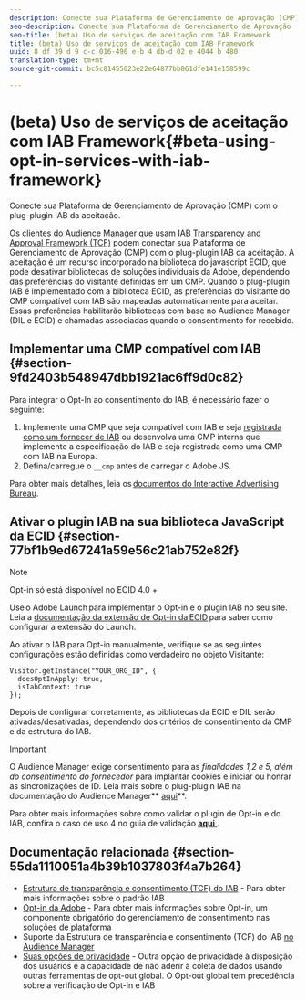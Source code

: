 ```yaml
---
description: Conecte sua Plataforma de Gerenciamento de Aprovação (CMP) com o plug-plugin IAB da aceitação.
seo-description: Conecte sua Plataforma de Gerenciamento de Aprovação (CMP) com o plug-plugin IAB da aceitação.
seo-title: (beta) Uso de serviços de aceitação com IAB Framework
title: (beta) Uso de serviços de aceitação com IAB Framework
uuid: 8 df 39 d 9 c-c 016-490 e-b 4 db-d 02 e 4044 b 480
translation-type: tm+mt
source-git-commit: bc5c81455023e22e64877bb861dfe141e158599c

---
```



# (beta) Uso de serviços de aceitação com IAB Framework{#beta-using-opt-in-services-with-iab-framework}

Conecte sua Plataforma de Gerenciamento de Aprovação (CMP) com o plug-plugin IAB da aceitação.

Os clientes do Audience Manager que usam [IAB Transparency and Approval Framework (TCF)](https://iabtechlab.com/standards/gdpr-transparency-and-consent-framework/) podem conectar sua Plataforma de Gerenciamento de Aprovação (CMP) com o plug-plugin IAB da aceitação. A aceitação é um recurso incorporado na biblioteca do javascript ECID, que pode desativar bibliotecas de soluções individuais da Adobe, dependendo das preferências do visitante definidas em um CMP. Quando o plug-plugin IAB é implementado com a biblioteca ECID, as preferências do visitante do CMP compatível com IAB são mapeadas automaticamente para aceitar. Essas preferências habilitarão bibliotecas com base no Audience Manager (DIL e ECID) e chamadas associadas quando o consentimento for recebido.

## Implementar uma CMP compatível com IAB {#section-9fd2403b548947dbb1921ac6ff9d0c82}

Para integrar o Opt-In ao consentimento do IAB, é necessário fazer o seguinte:

1. Implemente uma CMP que seja compatível com IAB e seja [registrada como um fornecer de IAB](https://vendorlist.consensu.org/vendorlist.json) ou desenvolva uma CMP interna que implemente a especificação do IAB e seja registrada como uma CMP com IAB na Europa.
1. Defina/carregue o `__cmp` antes de carregar o Adobe JS.

Para obter mais detalhes, leia os [documentos do Interactive Advertising Bureau](https://github.com/InteractiveAdvertisingBureau/GDPR-Transparency-and-Consent-Framework/blob/master/v1.1%20Implementation%20Guidelines.md).

## Ativar o plugin IAB na sua biblioteca JavaScript da ECID {#section-77bf1b9ed67241a59e56c21ab752e82f}

>[!NOTE]
>
>Opt-in só está disponível no ECID 4.0 +

Use o Adobe Launch para implementar o Opt-in e o plugin IAB no seu site. Leia a [documentação da extensão de Opt-in da ECID](https://marketing-beta.adobe.com/resources/help/launch/ecid-optin/) para saber como configurar a extensão do Launch.

Ao ativar o IAB para Opt-in manualmente, verifique se as seguintes configurações estão definidas como verdadeiro no objeto Visitante:

```
Visitor.getInstance("YOUR_ORG_ID", {  
  doesOptInApply: true,   
  isIabContext: true   
});
```

Depois de configurar corretamente, as bibliotecas da ECID e DIL serão ativadas/desativadas, dependendo dos critérios de consentimento da CMP e da estrutura do IAB.

>[!IMPORTANT]
>
>O Audience Manager exige consentimento para as *finalidades 1,2 e 5, além do consentimento do fornecedor* para implantar cookies e iniciar ou honrar as sincronizações de ID. Leia mais sobre o plug-plugin IAB na documentação do Audience Manager** [aqui](https://marketing-beta.adobe.com/resources/help/aam/iab-support/aam-iab-support.html)**.

Para obter mais informações sobre como validar o plugin de Opt-in e do IAB, confira o caso de uso 4 no guia de validação [**aqui** ](../../implementation-guides/opt-in-service/testing-optin-and-iab-plugin.md#section-ca5c6f92fbdf4fd29b4acb6b644efbd0).

## Documentação relacionada {#section-55da1110051a4b39b1037803f4a7b264}

* [Estrutura de transparência e consentimento (TCF) do IAB](https://iabtechlab.com/standards/gdpr-transparency-and-consent-framework/) - Para obter mais informações sobre o padrão IAB
* [Opt-in da Adobe](../../implementation-guides/opt-in-service/optin-overview.md#concept-f9b5db0d27a245fbadd3e19162319360) - Para obter mais informações sobre Opt-in, um componente obrigatório do gerenciamento de consentimento nas soluções de plataforma
* Suporte da Estrutura de transparência e consentimento (TCF) do IAB [no Audience Manager](https://marketing-beta.adobe.com/resources/help/aam/iab-support/aam-iab-support.html)
* [Suas opções de privacidade](https://www.adobe.com/privacy/opt-out.html#customeruse) - Outra opção de privacidade à disposição dos usuários é a capacidade de não aderir à coleta de dados usando outras ferramentas de opt-out global. O Opt-out global tem precedência sobre a verificação de Opt-in e IAB

